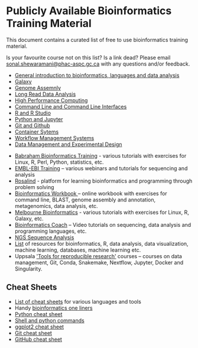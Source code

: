 # Publicly Available Bioinformatics Training Material

This document contains a curated list of free to use bioinformatics training material.

Is your favourite course not on this list? Is a link dead? Please email [sonal.shewaramani@phac-aspc.gc.ca](mailto:sonal.shewaramani@phac-aspc.gc.ca) with any questions and/or feedback.

* [General introduction to bioinformatics, languages and data analysis](General.md)
* [Galaxy](Galaxy.md)
* [Genome Assemnly](Genomics.md)
* [Long Read Data Analysis](LRB.md)
* [High Performance Computing](HPC.md)
* [Command Line and Command Line Interfaces](CommandLine.md)
* [R and R Studio](R.md)
* [Python and Jupyter](Python.md)
* [Git and Github](Git.md)
* [Container Sytems](CS.md)
* [Workflow Management Systems](WFM.md)
* [Data Management and Experimental Design](DM.md)


- [Babraham Bioinformatics Training](https://www.bioinformatics.babraham.ac.uk/training.html) - various tutorials with exercises for Linux, R, Perl, Python, statistics, etc.
- [EMBL-EBI Training](https://www.ebi.ac.uk/training/on-demand) – various webinars and tutorials for sequencing and analysis
- [Rosalind](https://rosalind.info/problems/locations/) - platform for learning bioinformatics and programming through problem solving
- [Bioinformatics Workbook ](https://bioinformaticsworkbook.org/list.html#gsc.tab=0)– online workbook with exercises for command line, BLAST, genome assembly and annotation, metagenomics, data analysis, etc.
- [Melbourne Bioinformatics](https://www.melbournebioinformatics.org.au/tutorials/) - various tutorials with exercises for Linux, R, Galaxy, etc.
- [Bioinformatics Coach](https://www.youtube.com/channel/UCOJM9xzqDc6-43j2x_vXqCQ/playlists) – Video tutorials on sequencing, data analysis and programming languages, etc.
- [NGS Sequence Analysis](https://bioinf.comav.upv.es/courses/sequence_analysis/index.html)
- [List](https://github.com/crazyhottommy/getting-started-with-genomics-tools-and-resources) of resources for bioinformatics, R, data analysis, data visualization, machine learning, databases, machine learning etc.
- Uppsala ['Tools for reproducible research'](https://uppsala.instructure.com/courses/51980) courses – courses on data management, Git, Conda, Snakemake, Nextflow, Jupyter, Docker and Singularity.




## Cheat Sheets

- [List of cheat sheets](https://github.com/detailyang/awesome-cheatsheet) for various languages and tools
- Handy [bioinformatics one liners](https://github.com/crazyhottommy/oneliners)
- [Python cheat sheet](https://www.pythoncheatsheet.org/)
- [Shell and python commands](https://practicalcomputing.org/files/PCfB_Appendices.pdf)
- [ggplot2 cheat sheet](https://www.maths.usyd.edu.au/u/UG/SM/STAT3022/r/current/Misc/data-visualization-2.1.pdf)
- [Git cheat sheet](https://github.com/arslanbilal/git-cheat-sheet)
- [GitHub cheat sheet](https://github.com/tiimgreen/github-cheat-sheet#readme)



